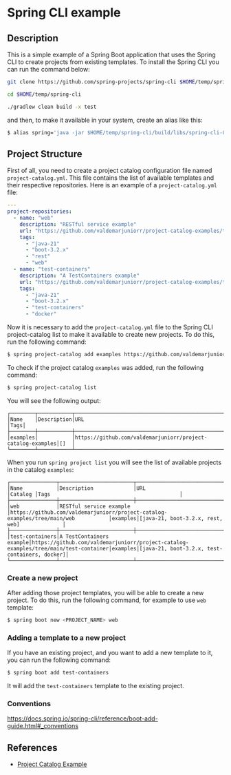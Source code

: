 # Spring CLI example

## Description

This is a simple example of a Spring Boot application that uses the Spring CLI
to create projects from existing templates. To install the Spring CLI you can
run the command below:

```bash
git clone https://github.com/spring-projects/spring-cli $HOME/temp/spring-cli

cd $HOME/temp/spring-cli

./gradlew clean build -x test
```

and then, to make it available in your system, create an alias like this:

```bash
$ alias spring='java -jar $HOME/temp/spring-cli/build/libs/spring-cli-0.8.1.jar'
```

## Project Structure

First of all, you need to create a project catalog configuration file
named `project-catalog.yml`. This file contains the list of available templates
and their respective repositories. Here is an example of a `project-catalog.yml`
file:

```yaml
---
project-repositories:
  - name: "web"
    description: "RESTful service example"
    url: "https://github.com/valdemarjuniorr/project-catalog-examples/tree/main/web"
    tags:
      - "java-21"
      - "boot-3.2.x"
      - "rest"
      - "web"
  - name: "test-containers"
    description: "A TestContainers example"
    url: "https://github.com/valdemarjuniorr/project-catalog-examples/tree/main/test-container"
    tags:
      - "java-21"
      - "boot-3.2.x"
      - "test-containers"
      - "docker"
```
Now it is necessary to add the `project-catalog.yml` file to the Spring CLI project-catalog list to make it available to create new projects.
To do this, run the following command:

```bash
$ spring project-catalog add examples https://github.com/valdemarjuniorr/project-catalog-examples/
```

To check if the project catalog `examples` was added, run the following command:

```bash
$ spring project-catalog list
```
You will see the following output:

```
┌────────┬───────────┬───────────────────────────────────────────────────────────┬────┐
│Name    │Description│URL                                                        │Tags│
├────────┼───────────┼───────────────────────────────────────────────────────────┼────┤
│examples│           │https://github.com/valdemarjuniorr/project-catalog-examples│[]  │
└────────┴───────────┴───────────────────────────────────────────────────────────┴────┘
```
When you run `spring project list` you will see the list of available projects in the catalog `examples`:

```
┌───────────────┬────────────────────────┬────────────────────────────────────────────────────────────────────────────────────┬────────┬──────────────────────────────────────────────┐
│Name           │Description             │URL                                                                                 │Catalog │Tags                                          │
├───────────────┼────────────────────────┼────────────────────────────────────────────────────────────────────────────────────┼────────┼──────────────────────────────────────────────┤
│web            │RESTful service example │https://github.com/valdemarjuniorr/project-catalog-examples/tree/main/web           │examples│[java-21, boot-3.2.x, rest, web]              │
├───────────────┼────────────────────────┼────────────────────────────────────────────────────────────────────────────────────┼────────┼──────────────────────────────────────────────┤
│test-containers│A TestContainers example│https://github.com/valdemarjuniorr/project-catalog-examples/tree/main/test-container│examples│[java-21, boot-3.2.x, test-containers, docker]│
└───────────────┴────────────────────────┴────────────────────────────────────────────────────────────────────────────────────┴────────┴──────────────────────────────────────────────┘
```

### Create a new project
After adding those project templates, you will be able to create a new project. To do this, run the following command, for example to use `web` template:

```bash
$ spring boot new <PROJECT_NAME> web
```

### Adding a template to a new project
If you have an existing project, and you want to add a new template to it, you can run the following command:

```bash
$ spring boot add test-containers
```
It will add the `test-containers` template to the existing project.

### Conventions

https://docs.spring.io/spring-cli/reference/boot-add-guide.html#_conventions

## References
- [Project Catalog Example](https://github.com/valdemarjuniorr/project-catalog-examples)
